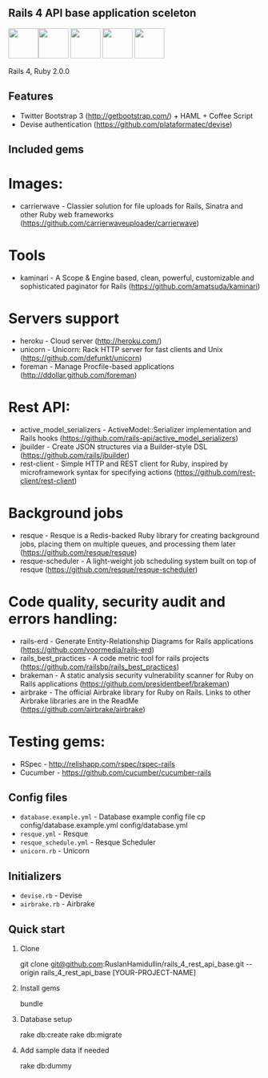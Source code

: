 ## Rails 4 API base application sceleton

<img src="http://rubyonrails.org/images/rails.png" style='height: 60px;'>
<div style="float:left; height: 60px;" markdown="1">
  <img src="http://getbootstrap.com/2.3.2/assets/img/bs-docs-twitter-github.png" style='height: 60px;'>
</div>
<img src="http://www.postgresql.org/media/img/layout/hdr_left.png" style='height: 60px;'>
<img src="http://redis.io/images/redis.png" style='height: 60px;'>
<img src="http://haml.info/images/haml.png" style='height: 60px;'>

Rails 4, Ruby 2.0.0

## Features

* Twitter Bootstrap 3 (http://getbootstrap.com/) + HAML + Coffee Script
* Devise authentication (https://github.com/plataformatec/devise)

## Included gems

# Images:

  * carrierwave - Classier solution for file uploads for Rails, Sinatra and other Ruby web frameworks (https://github.com/carrierwaveuploader/carrierwave)

# Tools

  * kaminari - A Scope & Engine based, clean, powerful, customizable and sophisticated paginator for Rails (https://github.com/amatsuda/kaminari)

# Servers support

  * heroku - Cloud server (http://heroku.com/)
  * unicorn - Unicorn: Rack HTTP server for fast clients and Unix (https://github.com/defunkt/unicorn)
  * foreman - Manage Procfile-based applications (http://ddollar.github.com/foreman)

# Rest API:

  * active_model_serializers - ActiveModel::Serializer implementation and Rails hooks (https://github.com/rails-api/active_model_serializers)
  * jbuilder - Create JSON structures via a Builder-style DSL (https://github.com/rails/jbuilder)
  * rest-client - Simple HTTP and REST client for Ruby, inspired by microframework syntax for specifying actions (https://github.com/rest-client/rest-client)

# Background jobs

  * resque - Resque is a Redis-backed Ruby library for creating background jobs, placing them on multiple queues, and processing them later (https://github.com/resque/resque)
  * resque-scheduler - A light-weight job scheduling system built on top of resque (https://github.com/resque/resque-scheduler)

# Code quality, security audit and errors handling:  

  * rails-erd - Generate Entity-Relationship Diagrams for Rails applications (https://github.com/voormedia/rails-erd)
  * rails_best_practices - A code metric tool for rails projects (https://github.com/railsbp/rails_best_practices)
  * brakeman - A static analysis security vulnerability scanner for Ruby on Rails applications (https://github.com/presidentbeef/brakeman)
  * airbrake - The official Airbrake library for Ruby on Rails. Links to other Airbrake libraries are in the ReadMe (https://github.com/airbrake/airbrake)

# Testing gems:

  * RSpec - http://relishapp.com/rspec/rspec-rails
  * Cucumber - https://github.com/cucumber/cucumber-rails

## Config files

  * `database.example.yml` - Database example config file
     cp config/database.example.yml config/database.yml
  * `resque.yml` - Resque
  * `resque_schedule.yml` - Resque Scheduler
  * `unicorn.rb` - Unicorn

## Initializers

  * `devise.rb` - Devise
  * `airbrake.rb` - Airbrake

## Quick start

1. Clone

    git clone git@github.com:RuslanHamidullin/rails_4_rest_api_base.git --origin rails_4_rest_api_base [YOUR-PROJECT-NAME]

2. Install gems
   
    bundle

3. Database setup

    rake db:create
    rake db:migrate

4. Add sample data if needed

    rake db:dummy



